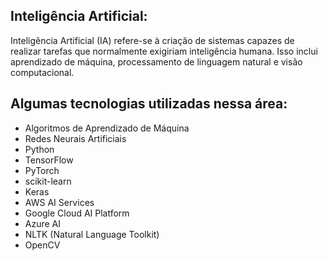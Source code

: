 ## Inteligência Artificial:

Inteligência Artificial (IA) refere-se à criação de sistemas capazes de realizar tarefas que normalmente exigiriam inteligência humana. Isso inclui aprendizado de máquina, processamento de linguagem natural e visão computacional.

## Algumas tecnologias utilizadas nessa área:

-   Algoritmos de Aprendizado de Máquina
-   Redes Neurais Artificiais
-   Python
-   TensorFlow
-   PyTorch
-   scikit-learn
-   Keras
-   AWS AI Services
-   Google Cloud AI Platform
-   Azure AI
-   NLTK (Natural Language Toolkit)
-   OpenCV
